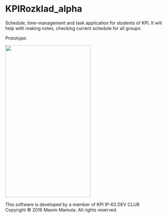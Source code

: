 # KPIRozklad_alpha
Schedule, time-management and task application for students of KPI. It will help with making notes, checking current schedule for all groups.

Prototype:

<img src="https://github.com/MolarMak/KPIRozklad_alpha/blob/master/images_for_readme/open_prototype.jpg" width="270" height="480" />

This software is developed by a member of KPI IP-63 DEV CLUB </br>
Copyright © 2016 Maxim Mamuta. All rights reserved.

